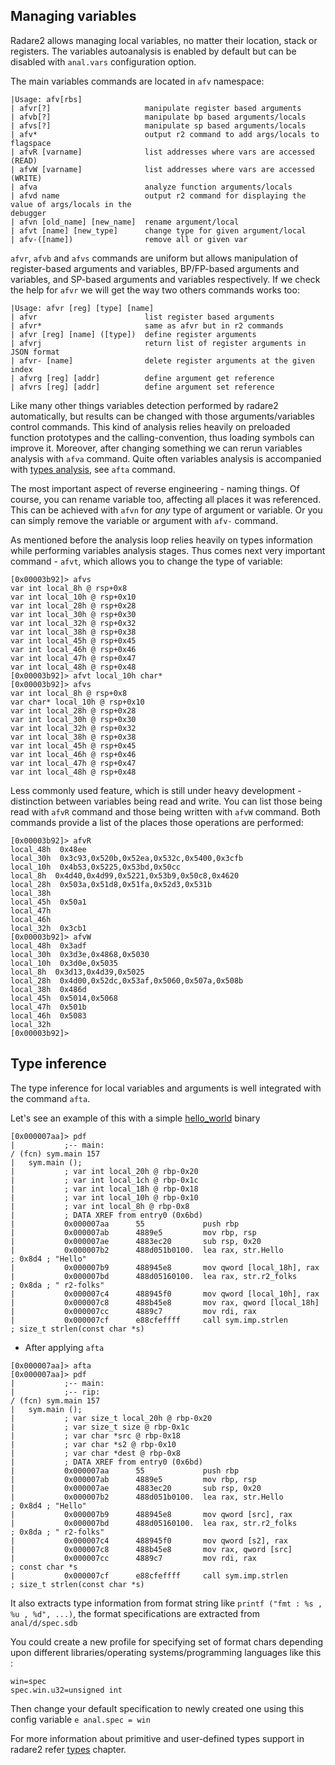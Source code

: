 ## Managing variables

Radare2 allows managing local variables, no matter their location, stack or registers.
The variables autoanalysis is enabled by default but can be disabled with `anal.vars`
configuration option.

The main variables commands are located in `afv` namespace:
```
|Usage: afv[rbs]
| afvr[?]                     manipulate register based arguments
| afvb[?]                     manipulate bp based arguments/locals
| afvs[?]                     manipulate sp based arguments/locals
| afv*                        output r2 command to add args/locals to flagspace
| afvR [varname]              list addresses where vars are accessed (READ)
| afvW [varname]              list addresses where vars are accessed (WRITE)
| afva                        analyze function arguments/locals
| afvd name                   output r2 command for displaying the value of args/locals in the
debugger
| afvn [old_name] [new_name]  rename argument/local
| afvt [name] [new_type]      change type for given argument/local
| afv-([name])                remove all or given var
```

`afvr`, `afvb` and `afvs` commands are uniform but allows manipulation of
register-based arguments and variables, BP/FP-based arguments and variables,
and SP-based arguments and variables respectively.
If we check the help for `afvr` we will get the way two others commands works too:
```
|Usage: afvr [reg] [type] [name]
| afvr                        list register based arguments
| afvr*                       same as afvr but in r2 commands
| afvr [reg] [name] ([type])  define register arguments
| afvrj                       return list of register arguments in JSON format
| afvr- [name]                delete register arguments at the given index
| afvrg [reg] [addr]          define argument get reference
| afvrs [reg] [addr]          define argument set reference
```

Like many other things variables detection performed by radare2 automatically, but results
can be changed with those arguments/variables control commands. This kind of analysis
relies heavily on preloaded function prototypes and the calling-convention, thus loading symbols
can improve it. Moreover, after changing something we can rerun variables analysis with
`afva` command. Quite often variables analysis is accompanied with
[types analysis](types.md), see `afta` command.

The most important aspect of reverse engineering - naming things. Of course, you can rename
variable too, affecting all places it was referenced. This can be achieved with `afvn` for
_any_ type of argument or variable. Or you can simply remove the variable or argument with
`afv-` command.

As mentioned before the analysis loop relies heavily on types information while performing
variables analysis stages. Thus comes next very important command - `afvt`, which
allows you to change the type of variable:

```
[0x00003b92]> afvs
var int local_8h @ rsp+0x8
var int local_10h @ rsp+0x10
var int local_28h @ rsp+0x28
var int local_30h @ rsp+0x30
var int local_32h @ rsp+0x32
var int local_38h @ rsp+0x38
var int local_45h @ rsp+0x45
var int local_46h @ rsp+0x46
var int local_47h @ rsp+0x47
var int local_48h @ rsp+0x48
[0x00003b92]> afvt local_10h char*
[0x00003b92]> afvs
var int local_8h @ rsp+0x8
var char* local_10h @ rsp+0x10
var int local_28h @ rsp+0x28
var int local_30h @ rsp+0x30
var int local_32h @ rsp+0x32
var int local_38h @ rsp+0x38
var int local_45h @ rsp+0x45
var int local_46h @ rsp+0x46
var int local_47h @ rsp+0x47
var int local_48h @ rsp+0x48
```

Less commonly used feature, which is still under heavy development - distinction between
variables being read and write. You can list those being read with `afvR` command and those
being written with `afvW` command. Both commands provide a list of the places those operations
are performed:
```
[0x00003b92]> afvR
local_48h  0x48ee
local_30h  0x3c93,0x520b,0x52ea,0x532c,0x5400,0x3cfb
local_10h  0x4b53,0x5225,0x53bd,0x50cc
local_8h  0x4d40,0x4d99,0x5221,0x53b9,0x50c8,0x4620
local_28h  0x503a,0x51d8,0x51fa,0x52d3,0x531b
local_38h
local_45h  0x50a1
local_47h
local_46h
local_32h  0x3cb1
[0x00003b92]> afvW
local_48h  0x3adf
local_30h  0x3d3e,0x4868,0x5030
local_10h  0x3d0e,0x5035
local_8h  0x3d13,0x4d39,0x5025
local_28h  0x4d00,0x52dc,0x53af,0x5060,0x507a,0x508b
local_38h  0x486d
local_45h  0x5014,0x5068
local_47h  0x501b
local_46h  0x5083
local_32h
[0x00003b92]>
```

## Type inference

The type inference for local variables and arguments is well integrated with the command `afta`.

Let's see an example of this with a simple [hello_world](https://github.com/radare/radare2book/tree/master/examples/hello_world) binary

```
[0x000007aa]> pdf
|           ;-- main:
/ (fcn) sym.main 157
|   sym.main ();
|           ; var int local_20h @ rbp-0x20
|           ; var int local_1ch @ rbp-0x1c
|           ; var int local_18h @ rbp-0x18
|           ; var int local_10h @ rbp-0x10
|           ; var int local_8h @ rbp-0x8
|           ; DATA XREF from entry0 (0x6bd)
|           0x000007aa      55             push rbp
|           0x000007ab      4889e5         mov rbp, rsp
|           0x000007ae      4883ec20       sub rsp, 0x20
|           0x000007b2      488d051b0100.  lea rax, str.Hello          ; 0x8d4 ; "Hello"
|           0x000007b9      488945e8       mov qword [local_18h], rax
|           0x000007bd      488d05160100.  lea rax, str.r2_folks       ; 0x8da ; " r2-folks"
|           0x000007c4      488945f0       mov qword [local_10h], rax
|           0x000007c8      488b45e8       mov rax, qword [local_18h]
|           0x000007cc      4889c7         mov rdi, rax
|           0x000007cf      e88cfeffff     call sym.imp.strlen         ; size_t strlen(const char *s)
```

* After applying `afta`

```
[0x000007aa]> afta
[0x000007aa]> pdf
|           ;-- main:
|           ;-- rip:
/ (fcn) sym.main 157
|   sym.main ();
|           ; var size_t local_20h @ rbp-0x20
|           ; var size_t size @ rbp-0x1c
|           ; var char *src @ rbp-0x18
|           ; var char *s2 @ rbp-0x10
|           ; var char *dest @ rbp-0x8
|           ; DATA XREF from entry0 (0x6bd)
|           0x000007aa      55             push rbp
|           0x000007ab      4889e5         mov rbp, rsp
|           0x000007ae      4883ec20       sub rsp, 0x20
|           0x000007b2      488d051b0100.  lea rax, str.Hello          ; 0x8d4 ; "Hello"
|           0x000007b9      488945e8       mov qword [src], rax
|           0x000007bd      488d05160100.  lea rax, str.r2_folks       ; 0x8da ; " r2-folks"
|           0x000007c4      488945f0       mov qword [s2], rax
|           0x000007c8      488b45e8       mov rax, qword [src]
|           0x000007cc      4889c7         mov rdi, rax                ; const char *s
|           0x000007cf      e88cfeffff     call sym.imp.strlen         ; size_t strlen(const char *s)
```

It also extracts type information from format string like `printf ("fmt : %s , %u , %d", ...)`, the format specifications are extracted from `anal/d/spec.sdb`

You could create a new profile for specifying set of format chars depending upon different libraries/operating systems/programming languages like this :

```
win=spec
spec.win.u32=unsigned int
```
Then change your default specification to newly created one using this config variable `e anal.spec = win`

For more information about primitive and user-defined types support in radare2 refer [types](types.md) chapter.
